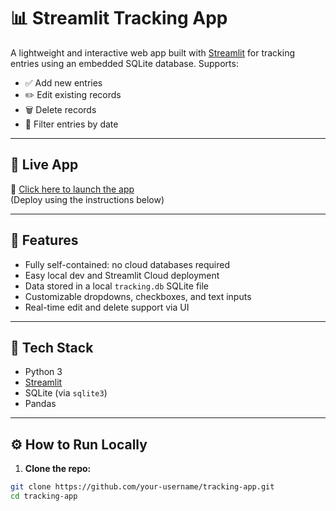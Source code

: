 # 📊 Streamlit Tracking App

A lightweight and interactive web app built with [Streamlit](https://streamlit.io/) for tracking entries using an embedded SQLite database. Supports:

- ✅ Add new entries
- ✏️ Edit existing records
- 🗑️ Delete records
- 📆 Filter entries by date

---

## 🚀 Live App

🔗 [Click here to launch the app](https://streamlit.io/cloud)  
(Deploy using the instructions below)

---

## 📁 Features

- Fully self-contained: no cloud databases required
- Easy local dev and Streamlit Cloud deployment
- Data stored in a local `tracking.db` SQLite file
- Customizable dropdowns, checkboxes, and text inputs
- Real-time edit and delete support via UI

---

## 🧠 Tech Stack

- Python 3
- [Streamlit](https://streamlit.io/)
- SQLite (via `sqlite3`)
- Pandas

---

## ⚙️ How to Run Locally

1. **Clone the repo:**

```bash
git clone https://github.com/your-username/tracking-app.git
cd tracking-app
